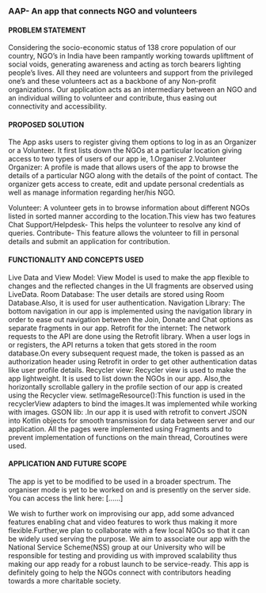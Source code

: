 <h3>AAP- An app that connects NGO and volunteers</h3>
<h4>PROBLEM STATEMENT</h4> 

Considering the socio-economic status of 138 crore population of our country, NGO’s in India have been rampantly working towards upliftment of social voids, generating awareness and acting as torch bearers lighting people’s lives.
All they need are volunteers and support from the privileged one’s and these volunteers act as a backbone of any Non-profit organizations.
Our application acts as an intermediary between an NGO and an individual willing to volunteer and contribute, thus easing out connectivity and accessibility.

<h4>PROPOSED SOLUTION</h4>

The App asks users to register giving them options to log in as an Organizer or a Volunteer.
It first lists down the NGOs at a particular location giving access to two types of users of our app ie,
1.Organiser
2.Volunteer
Organizer: A profile is made that allows users of the app to browse the details of a particular NGO along with the details of the point of contact.
The organizer gets access to create, edit and update personal credentials as well as manage information regarding her/his NGO.

Volunteer: A volunteer gets in to browse information about different NGOs listed in sorted manner according to the location.This view has two features
Chat Support/Helpdesk- This helps the volunteer to resolve any kind of queries.
Contribute- This feature allows the volunteer to fill in personal details and submit an application for contribution.

<h4>FUNCTIONALITY AND CONCEPTS USED</h4>

Live Data and View Model: View Model is used to make the app flexible to changes and the reflected changes in the UI fragments are observed using LiveData.
Room Database: The user details are stored using Room Database.Also, it is used for user authentication.
Navigation Library: The bottom navigation in our app is implemented using the navigation library in order to ease out navigation between the Join, Donate and Chat options as separate fragments in our app.
Retrofit for the internet: The network requests to the API are done using the Retrofit library. When a user logs in or registers, the API returns a token that gets stored in the room database.On every subsequent request made, the token is passed as an authorization header using Retrofit in order to get other authentication datas like user profile details.
Recycler view: Recycler view is used to make the app lightweight. It is used to list down the NGOs in our app. Also,the horizontally scrollable gallery in the profile section of our app is created using the Recycler view.
setImageResource():This function is used in the  recyclerView adapters to bind the images.It was implemented while working with images.
GSON lib: .In our app it is used with retrofit to convert JSON into Kotlin objects for smooth transmission for data between server and our application.
All the pages were implemented using Fragments and to prevent implementation of functions on the main thread, Coroutines were used.

<h4>APPLICATION AND FUTURE SCOPE</h4>


The app is yet to be modified to be used in a broader spectrum.
The organiser mode is yet to be worked on and is presently on the server side.
You can access the link here:
[......] 

We wish to further work on improvising our app, add some advanced features enabling chat and video features to work thus making it more flexible.Further,we plan to collaborate with a few local NGOs so that it can be widely used serving the purpose.
We aim to associate our app with the National Service Scheme(NSS) group at our University who will be responsible for testing and providing us with improved scalability thus making our app ready for a robust launch to be service-ready.
This app is definitely going to help the NGOs connect with contributors heading towards a more charitable society.




